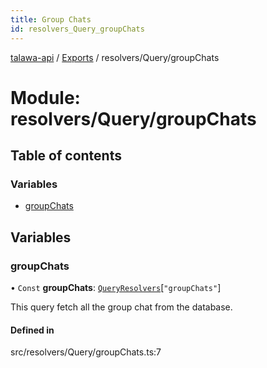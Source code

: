 ```yaml
---
title: Group Chats
id: resolvers_Query_groupChats
---
```

[talawa-api](../README.md) / [Exports](../modules.md) / resolvers/Query/groupChats

# Module: resolvers/Query/groupChats

## Table of contents

### Variables

- [groupChats](resolvers_Query_groupChats.md#groupchats)

## Variables

### groupChats

• `Const` **groupChats**: [`QueryResolvers`](types_generatedGraphQLTypes.md#queryresolvers)[``"groupChats"``]

This query fetch all the group chat from the database.

#### Defined in

src/resolvers/Query/groupChats.ts:7
